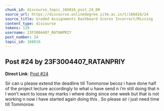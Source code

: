 ```yaml
---
chunk_id: discourse_topic_166816_post_24_00
source_url: https://discourse.onlinedegree.iitm.ac.in/t/166816/24
source_title: Graded Assignments Dashboard Scores Incorrect/Missing
content_type: discourse
tokens: 119
username: 23F3004407_RATANPRIY
post_number: 24
topic_id: 166816
---
```


## Post #24 by 23F3004407_RATANPRIY

**Direct Link**: [Post #24](https://discourse.onlinedegree.iitm.ac.in/t/166816/24)

Sir can u please extend the deadline till Tommorow becoz i have done half of the project lecture accordingly to what u have send n i’m still doing that n I won’t want to loose my marks i where doing since one week but that is not working n now i have started again doing this . So please sir i just need time till Tommorow.
